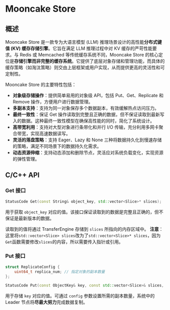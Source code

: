 # Mooncake Store

## 概述

Mooncake Store 是一款专为大语言模型 (LLM) 推理场景设计的高性能**分布式键值 (KV) 缓存存储引擎**。它旨在满足 LLM 推理过程中对 KV 缓存的严苛性能要求。与 Redis 或 Memcached 等传统缓存系统不同，Mooncake Store 的核心定位是**存储引擎而非完整的缓存系统**。它提供了底层对象存储和管理功能，而具体的缓存策略（如淘汰策略）则交由上层框架或用户实现，从而提供更高的灵活性和可定制性。

Mooncake Store 的主要特性包括：

*   **对象级存储操作**：提供简单易用的对象级 API，包括 Put、Get、Replicate 和 Remove 操作，方便用户进行数据管理。
*   **多副本支持**：支持为同一对象保存多个数据副本，有效缓解热点访问压力。
*   **最终一致性**：保证 Get 操作读取到完整且正确的数据，但不保证读取到最新写入的数据。这种最终一致性模型在确保高性能的同时，简化了系统设计。
*   **高带宽利用**：支持对大型对象进行条带化和并行 I/O 传输，充分利用多网卡聚合带宽，实现高速数据读写。
*   **灵活的落盘策略**：支持 Eager、Lazy 和 None 三种将数据持久化到慢速存储的策略，满足不同场景下的数据持久化需求。
*   **动态资源伸缩**：支持动态添加和删除节点，灵活应对系统负载变化，实现资源的弹性管理。

## C/C++ API

### Get 接口

```c++
StatusCode Get(const String& object_key, std::vector<Slice>* slices);
```

用于获取 `object_key` 对应的值。该接口保证读取到的数据是完整且正确的，但不保证是最新版本的数据。

读取到的值将通过 TransferEngine 存储到 `slices` 所指向的内存区域中。 
**注意**：这里将`std::vector<Slice> slices`改为了`std::vector<Slice>* slices`，因为`Get`函数需要修改`slices`的内容，所以需要传入指针或引用。

### Put 接口

```c++
struct ReplicateConfig {
    uint64_t replica_num; // 指定对象的副本数量
};

StatusCode Put(const ObjectKey& key, const std::vector<Slice>& slices, const ReplicateConfig& config);
```

用于存储 `key` 对应的值。可通过 `config` 参数设置所需的副本数量，系统中的 Leader 节点将**尽最大努力**完成数据复制。